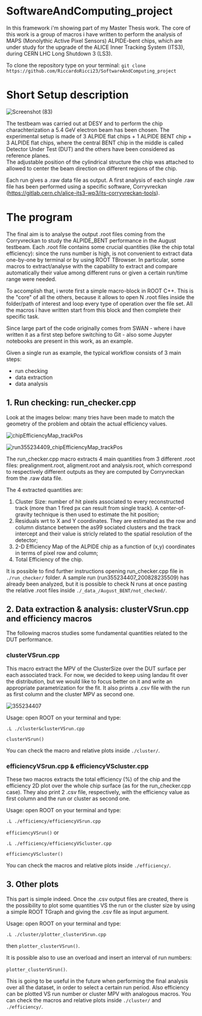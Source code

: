 # SoftwareAndComputing_project

In this framework i'm showing part of my Master Thesis work. 
The core of this work is a group of macros i have written to perform the analysis of MAPS (Monolythic Active Pixel Sensors) ALPIDE-bent chips, which are under study for the upgrade of the ALICE Inner Tracking System (ITS3), during CERN LHC Long Shutdown 3 (LS3). 

To clone the repository type on your terminal: 
`git clone https://github.com/RiccardoRicci23/SoftwareAndComputing_project`


# Short Setup description
![Screenshot (83)](https://user-images.githubusercontent.com/61977057/109390754-b43a6f00-7913-11eb-977b-4896d965c661.png)


The testbeam was carried out at DESY and to perform the chip charachterization a 5.4 GeV electron beam has been chosen.
The experimental setup is made of 3 ALPIDE flat chips + 1 ALPIDE BENT chip + 3 ALPIDE flat chips, where the central BENT chip in the middle is called Detector Under Test (DUT) and the others have been considered as reference planes.  
The adjustable position of the cylindrical structure the chip was attached to allowed to center the beam direction on different regions of the chip. 


Each run gives a .raw data file as output. 
A first analysis of each single .raw file has been performed using a specific software, Corryvreckan (https://gitlab.cern.ch/alice-its3-wp3/its-corryvreckan-tools). 



# The program
The final aim is to analyse the output .root files coming from the Corryvreckan to study the ALPIDE_BENT performance in the August testbeam. 
Each .root file contains some crucial quantities (like the chip total efficiency): since the runs number is high, is not convenient to extract data one-by-one by terminal or by using ROOT TBrowser. 
In particular, some macros to extract/analyse with the capability to extract and compare automatically their value among different runs or given a certain run/time range were needed. 

To accomplish that, i wrote first a simple macro-block in ROOT C++. 
This is the "core" of all the others, because it allows to open N .root files inside the folder/path of interest and loop every type of operation over the file set. 
All the macros i have written start from this block and then complete their specific task.

Since large part of the code originally comes from SWAN - where i have written it as a first step before switching to Git - also some Jupyter notebooks are present in this work, as an example. 

Given a single run as example, the typical workflow consists of 3 main steps:

- run checking
- data extraction
- data analysis 


## 1. Run checking: run_checker.cpp 
Look at the images below: many tries have been made to match the geometry of the problem and obtain the actual efficiency values. 

![chipEfficiencyMap_trackPos](https://user-images.githubusercontent.com/61977057/109392205-25c9eb80-791b-11eb-99e3-6185fe02e250.png)

![run355234409_chipEfficiencyMap_trackPos](https://user-images.githubusercontent.com/61977057/109394423-3a13e580-7927-11eb-9555-b5d34b1f77bb.png)


The run_checker.cpp macro extracts 4 main quantities from 3 different .root files: prealignment.root, aligment.root and analysis.root, which correspond to respectively different outputs as they are computed by Corryvreckan from the .raw data file. 

The 4 extracted quantities are: 
1. Cluster Size: number of hit pixels associated to every reconstructed track (more than 1 fired px can result from single track). A center-of-gravity technique is then used to estimate the hit position; 
2. Residuals wrt to X and Y coordinates. They are estimated as the row and column distance between the as99 sociated clusters and the track intercept and their value is stricly related to the spatial resolution of the detector;
3. 2-D Efficiency Map of the ALPIDE chip as a function of (x,y) coordinates in terms of pixel row and column;
4. Total Efficiency of the chip. 

It is possible to find further instructions opening run_checker.cpp file in `./run_checker/` folder. A sample run (run355234407_200828235509) has already been analyzed, but it is possible to check N runs at once pasting the relative .root files inside `./_data_/August_BENT/not_checked/`.


## 2. Data extraction & analysis: clusterVSrun.cpp and efficiency macros
The following macros studies some fundamental quantities related to the DUT performance. 

### clusterVSrun.cpp

This macro extract the MPV of the ClusterSize over the DUT surface per each associated track. For now, we decided to keep using landau fit over the distribution, but we would like to focus better on it and write an appropriate parametrization for the fit.
It also prints a .csv file with the run as first column and the cluster MPV as second one.

![355234407](https://user-images.githubusercontent.com/61977057/109395535-2e2b2200-792d-11eb-924d-c1d839872f1f.png)

Usage: open ROOT on your terminal and type: 

`.L ./cluster&clusterVSrun.cpp` 

`clusterVSrun()`

You can check the macro and relative plots inside `./cluster/`.


### efficiencyVSrun.cpp & efficiencyVScluster.cpp

These two macros extracts the total efficiency (%) of the chip and the efficiency 2D plot over the whole chip surface (as for the run_checker.cpp case). They also print 2 .csv file, respectively, with the efficiency value as first column and the run or cluster as second one.

Usage: open ROOT on your terminal and type: 

`.L ./efficiency/efficiencyVSrun.cpp`

`efficiencyVSrun()` or 

`.L ./efficiency/efficiencyVScluster.cpp`

`efficiencyVScluster()`

You can check the macros and relative plots inside `./efficiency/`.



## 3. Other plots
This part is simple indeed. Once the .csv output files are created, there is the possibility to plot some quantities VS the run or the cluster size by using a simple ROOT TGraph and giving the .csv file as input argument. 


Usage: open ROOT on your terminal and type: 

`.L ./cluster/plotter_clusterVSrun.cpp`

then `plotter_clusterVSrun()`.

It is possible also to use an overload and insert an interval of run numbers:

`plotter_clusterVSrun()`. 

This is going to be useful in the future when performing the final analysis over all the dataset, in order to select a certain run period. Also efficiency can be plotted VS run number or cluster MPV with analogous macros.
You can check the macros and relative plots inside `./cluster/` and `./efficiency/`.




